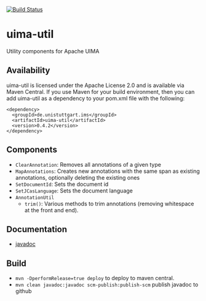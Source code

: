 [![Build Status](https://travis-ci.org/nilsreiter/uima-util.svg?branch=master)](https://travis-ci.org/nilsreiter/uima-util)

# uima-util
Utility components for Apache UIMA


## Availability

uima-util is licensed under the Apache License 2.0 and is available via Maven Central.
If you use Maven for your build environment, then you can
add uima-util as a dependency to your pom.xml file with the following:

```
<dependency>
  <groupId>de.unistuttgart.ims</groupId>
  <artifactId>uima-util</artifactId>
  <version>0.4.2</version>
</dependency>
```

## Components
- `ClearAnnotation`: Removes all annotations of a given type
- `MapAnnotations`: Creates new annotations with the same span as existing annotations, optionally deleting the existing ones
- `SetDocumentId`: Sets the document id
- `SetJCasLanguage`: Sets the document language
- `AnnotationUtil` 
    - `trim()`: Various methods to trim annotations (removing whitespace at the front and end).

## Documentation
- [javadoc](http://nilsreiter.github.io/uima-util/)

## Build
- `mvn -DperformRelease=true deploy` to deploy to maven central.
- `mvn clean javadoc:javadoc scm-publish:publish-scm` publish javadoc to github
